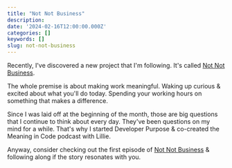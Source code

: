 ```yaml
---
title: "Not Not Business"
description:
date: '2024-02-16T12:00:00.000Z'
categories: []
keywords: []
slug: not-not-business
---
```


Recently, I've discovered a new project that I'm following. It's called [Not Not Business](https://www.youtube.com/watch?v=ekKW8qRo72A).

The whole premise is about making work meaningful. Waking up curious & excited about what you'll do today. Spending your working hours on something that makes a difference.

Since I was laid off at the beginning of the month, those are big questions that I continue to think about every day. They've been questions on my mind for a while. That's why I started Developer Purpose & co-created the Meaning in Code podcast with Lillie.

Anyway, consider checking out the first episode of [Not Not Business](https://www.youtube.com/watch?v=ekKW8qRo72A) & following along if the story resonates with you.
